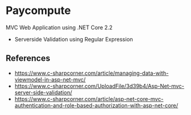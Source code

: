 # Paycompute
MVC Web Application  using .NET Core 2.2
 - Serverside Validation using Regular Expression
## References
- https://www.c-sharpcorner.com/article/managing-data-with-viewmodel-in-asp-net-mvc/
- https://www.c-sharpcorner.com/UploadFile/3d39b4/Asp-Net-mvc-server-side-validation/
- https://www.c-sharpcorner.com/article/asp-net-core-mvc-authentication-and-role-based-authorization-with-asp-net-core/
